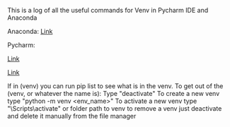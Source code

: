 This is a log of all the useful commands for Venv in Pycharm IDE and Anaconda

Anaconda:
[Link](https://www.bing.com/images/search?view=detailV2&ccid=eUDyDtYn&id=93F6359BEB10E398132654EE0DFF17874AEEDAA6&thid=OIP.eUDyDtYnQpXq0xRPlxY35wHaLO&mediaurl=https%3a%2f%2fugoproto.github.io%2fugo_py_doc%2fimg%2fscipy_cs%2fconda-cheatsheeta.png&exph=2500&expw=1650&q=conda+cheat+sheet&simid=608053028769104000&ck=2AD0931E51441DAA1065451437314C15&selectedIndex=0&FORM=IRPRST&ajaxhist=0)

Pycharm:

[Link](https://aaronlelevier.github.io/virtualenv-cheatsheet/)

[Link](https://docs.python.org/3/library/venv.html)

If in (venv) you can run pip list to see what is in the venv. To get out of the (venv, or whatever the name is): Type "deactivate"
To create a new venv type "python -m venv <env_name>"
To activate a new venv type "<scriptName>\Scripts\activate" or folder path to venv
to remove a venv just deactivate and delete it manually from the file manager
